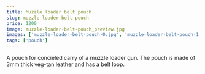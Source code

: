 ```yaml
---
title: Muzzle loader belt pouch
slug: muzzle-loader-belt-pouch
price: 1200
image: muzzle-loader-belt-pouch_preview.jpg 
images: ['muzzle-loader-belt-pouch-0.jpg', 'muzzle-loader-belt-pouch-1.jpg', 'muzzle-loader-belt-pouch-2.jpg', 'muzzle-loader-belt-pouch-3.jpg', 'muzzle-loader-belt-pouch-4.jpg']
tags: ['pouch']
---
```


A pouch for concieled carry of a muzzle loader gun. The pouch is made of 3mm thick veg-tan leather and has a belt loop.
